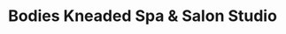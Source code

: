 ---
title: "Bodies Kneaded Spa & Salon Studio"
url: /glen-carbon/bodies-kneaded-spa-and-salon-studio/
shop: massage
---